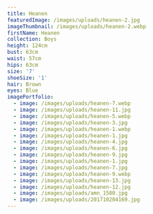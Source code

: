 ```yaml
---
title: Heanen
featuredImage: /images/uploads/heanen-2.jpg
imageThumbnail: /images/uploads/heanen-2.webp
firstName: Heanen
collection: Boys
height: 124cm
bust: 63cm
waist: 57cm
hips: 63cm
size: '7'
shoeSize: '1'
hair: Brown
eyes: Blue
imagePortfolio:
  - image: /images/uploads/heanen-7.webp
  - image: /images/uploads/heanen-11.jpg
  - image: /images/uploads/heanen-5.webp
  - image: /images/uploads/heanen-3.jpg
  - image: /images/uploads/heanen-1.webp
  - image: /images/uploads/heanen-1.jpg
  - image: /images/uploads/heanen-4.jpg
  - image: /images/uploads/heanen-6.jpg
  - image: /images/uploads/heanen-9.jpg
  - image: /images/uploads/heanen-1.jpg
  - image: /images/uploads/heanen-7.jpg
  - image: /images/uploads/heanen-9.webp
  - image: /images/uploads/heanen-13.jpg
  - image: /images/uploads/heanen-12.jpg
  - image: /images/uploads/amn_1580.jpg
  - image: /images/uploads/201710284169.jpg
---
```


